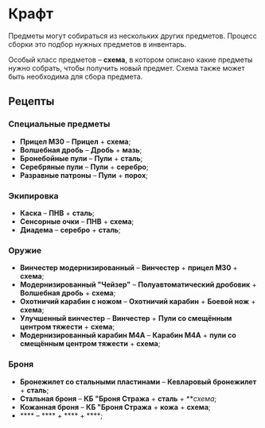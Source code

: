 # Крафт
Предметы могут собираться из нескольких других предметов. Процесс сборки это подбор нужных предметов в инвентарь.

Особый класс предметов &ndash; **схема**, в котором описано какие предметы нужно собрать, чтобы получить новый предмет. Схема также может быть необходима для сбора предмета.

## Рецепты

### Специальные предметы

* **Прицел М30** &ndash; **Прицел** + **схема**;
* **Волшебная дробь** &ndash; **Дробь** + **мазь**;
* **Бронебойные пули** &ndash; **Пули** + **сталь**;
* **Серебряные пули** &ndash; **Пули** + **серебро**;
* **Разравные патроны** &ndash; **Пули** + **порох**;

### Экипировка

* **Каска** &ndash; **ПНВ** + **сталь**;
* **Сенсорные очки** &ndash; **ПНВ** + **схема**;
* **Диадема** &ndash; **серебро** + **сталь**;

### Оружие

* **Винчестер модернизированный** &ndash; **Винчестер** + **прицел М30** + **схема**;
* **Модернизированный "Чейзер"** &ndash; **Полуавтоматический дробовик** + **Волшебная дробь** + **схема**;
* **Охотничий карабин с ножом** &ndash; **Охотничий карабин** + **Боевой нож** + **схема**;
* **Улучшенный винчестер** &ndash; **Винчестер** + **Пули со смещённым центром тяжести** + **схема**;
* **Модернизированный карабин М4А** &ndash; **Карабин М4А** + **пули со смещённым центром тяжести** + **схема**;

### Броня

* **Бронежилет со стальными пластинами** &ndash; **Кевларовый бронежилет** + **сталь**;
* **Стальная броня** &ndash; **КБ "Броня Стража** + **сталь** + ***схема*;
* **Кожанная броня** &ndash; **КБ "Броня Стража** + **кожа** + **схема**;
* **** &ndash; **** + **** + ****;